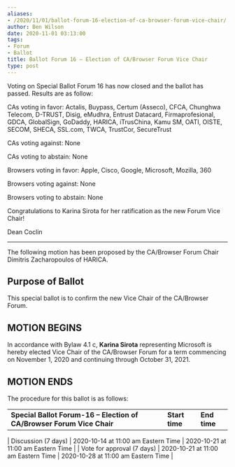 ```yaml
---
aliases:
- /2020/11/01/ballot-forum-16-election-of-ca-browser-forum-vice-chair/
author: Ben Wilson
date: 2020-11-01 03:13:00
tags:
- Forum
- Ballot
title: Ballot Forum 16 – Election of CA/Browser Forum Vice Chair
type: post
---
```


Voting on Special Ballot Forum 16 has now closed and the ballot has passed. Results are as follow:

CAs voting in favor: Actalis, Buypass, Certum (Asseco), CFCA, Chunghwa Telecom, D-TRUST, Disig, eMudhra, Entrust Datacard, Firmaprofesional, GDCA, GlobalSign, GoDaddy, HARICA, iTrusChina, Kamu SM, OATI, OISTE, SECOM, SHECA, SSL.com, TWCA, TrustCor, SecureTrust

CAs voting against: None

CAs voting to abstain: None

Browsers voting in favor: Apple, Cisco, Google, Microsoft, Mozilla, 360

Browsers voting against: None

Browsers voting to abstain: None

Congratulations to Karina Sirota for her ratification as the new Forum Vice Chair!

Dean Coclin

______________________________________________________________________

The following motion has been proposed by the CA/Browser Forum Chair Dimitris Zacharopoulos of HARICA.

## Purpose of Ballot[][1]

This special ballot is to confirm the new Vice Chair of the CA/Browser Forum.

## MOTION BEGINS[][2]

In accordance with Bylaw 4.1 c, **Karina Sirota** representing Microsoft is hereby elected Vice Chair of the CA/Browser Forum for a term commencing on November 1, 2020 and continuing through October 31, 2021.

## MOTION ENDS[][3]

The procedure for this ballot is as follows:

| | | |
| --- | --- | --- |
| **Special Ballot Forum-16 – Election of CA/Browser Forum Vice Chair** | **Start time** | **End time** |
|
Discussion (7 days)
|
2020-10-14 at 11:00 am Eastern Time
|
2020-10-21 at 11:00 am Eastern Time
|
|
Vote for approval (7 days)
|
2020-10-21 at 11:00 am Eastern Time
|
2020-10-28 at 11:00 am Eastern Time
|

[1]: https://wiki.cabforum.org/forum-16_-_special_ballot_for_election_of_ca/b_forum_vicechair#purpose_of_ballot
[2]: https://wiki.cabforum.org/forum-16_-_special_ballot_for_election_of_ca/b_forum_vicechair#motion_begins
[3]: https://wiki.cabforum.org/forum-16_-_special_ballot_for_election_of_ca/b_forum_vicechair#motion_ends